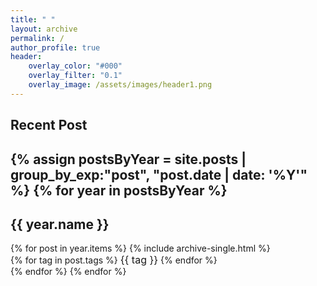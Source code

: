 ```yaml
---
title: " "
layout: archive
permalink: /
author_profile: true
header:
    overlay_color: "#000"
    overlay_filter: "0.1"
    overlay_image: /assets/images/header1.png
---
```

<h2>Recent Post<h2>

{% assign postsByYear = site.posts | group_by_exp:"post", "post.date | date: '%Y'" %}
{% for year in postsByYear %}
  <h2 id="{{ year.name | slugify }}" class="archive__subtitle">{{ year.name }}</h2>
  {% for post in year.items %}
    {% include archive-single.html %}
    <div class="tags">
      {% for tag in post.tags %}
        <a class="page__taxonomy-item" rel="tag" style="font-size: 16px;">{{ tag }}</a>
      {% endfor %}
    </div>
  {% endfor %}
{% endfor %}


<link rel="icon" href="https://github.com/JeffMacaluso/JeffMacaluso.github.io/blob/master/assets/images/evergreen.png?raw=true" type="image/x-icon" />